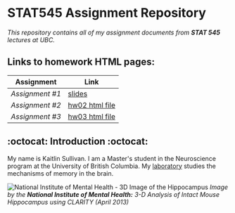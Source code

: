 # STAT545 Assignment Repository
_This repository contains all of my assignment documents from __STAT 545__ lectures at UBC._

## Links to homework HTML pages:


|Assignment|Link         |
|----------|-------------|
| _Assignment #1_ | [slides](https://kaitsull.github.io/STAT545-assignments/hw01/hw01_xaringan-gapminder.html)|
| _Assignment #2_ | [hw02 html file](https://kaitsull.github.io/STAT545-assignments/hw02/hw02.html) |
| _Assignment #3_ | [hw03 html file](https://stat545-ubc-hw-2019-20.github.io/stat545-hw-kaitsull/hw03/hw03.html) |
    


## :octocat: Introduction :octocat:
My name is Kaitlin Sullivan. 
I am a Master's student in the Neuroscience program at the University of British Columbia. 
My [laboratory](https://www.cembrowskilab.com/) studies the mechanisms of memory in the brain. 

![National Institute of Mental Health - 3D Image of the Hippocampus](https://i.ytimg.com/vi/wMuwc2MxLuw/maxresdefault.jpg)
_Image by the __National Institute of Mental Health:__ 3-D Analysis of Intact Mouse Hippocampus using CLARITY (April 2013)_
